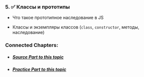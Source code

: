 
### 5. ✅ **Классы и прототипы**
    
- Что такое прототипное наследование в JS
        
- Классы и экземпляры классов (`class`, `constructor`, методы, наследование)


### Connected Chapters:
- ##### [*Source Part to this topic*](../Sources/Lesson%20No.5%20(Sources).md)
- ##### [*Practice Part to this topic*](../Practice/Lesson%20No.5%20(Practice).md)
